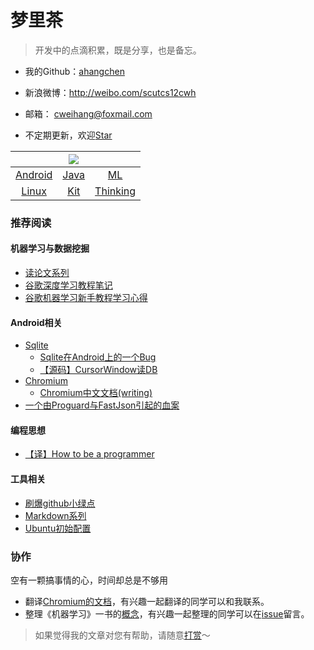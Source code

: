 # 梦里茶

> 开发中的点滴积累，既是分享，也是备忘。



- 我的Github：[ahangchen](https://github.com/ahangchen)
- 新浪微博：http://weibo.com/scutcs12cwh
- 邮箱： cweihang@foxmail.com

- 不定期更新，欢迎[Star](https://github.com/ahangchen/windy-afternoon)

||![](128.png)||
| :-:| :-:  | :-:  |
|[Android](android/README.md) | [Java](java/README.md) | [ML](ml/README.md)|
| [Linux](linux/note.md) | [Kit](kit/README.md) | [Thinking](thinking-in-program/README.md)|

### 推荐阅读

#### 机器学习与数据挖掘
- [读论文系列](ml/papers/README.md)
- [谷歌深度学习教程笔记](https://github.com/ahangchen/GDLnotes)
- [谷歌机器学习新手教程学习心得](https://github.com/ahangchen/GoogleML)


#### Android相关
 - [Sqlite](android/sqlite/README.md)
   - [Sqlite在Android上的一个Bug](android/sqlite/SQLITE在ANDROID上的一个BUG.md)
   - [【源码】CursorWindow读DB](android/sqlite/从源码看ANDROID中SQLITE是怎么通过CURSORWINDOW读DB的.md)  
 - [Chromium](android/chromium/README.md)
   - [Chromium中文文档(writing)](https://ahangchen.gitbooks.io/chromium_doc_zh/content/zh/)
 - [一个由Proguard与FastJson引起的血案](android/一个由PROGUARD与FASTJSON引起的血案.md)

#### 编程思想
- [【译】How to be a programmer](https://ahangchen.gitbooks.io/how-to-be-a-programmer-cn/content/)

#### 工具相关
-  [刷爆github小绿点](kit/git/green_blush.md)
-  [Markdown系列](kit/markdown/README.md)
-  [Ubuntu初始配置](linux/ubuntu_init.md)


### 协作
空有一颗搞事情的心，时间却总是不够用

- 翻译[Chromium的文档](https://github.com/ahangchen/Chromium_doc_zh)，有兴趣一起翻译的同学可以和我联系。
- 整理《机器学习》一书的[概念](ml/melon/README.md)，有兴趣一起整理的同学可以在[issue](https://github.com/ahangchen/windy-afternoon/issues/2)留言。

> 如果觉得我的文章对您有帮助，请随意[打赏](support.md)～



